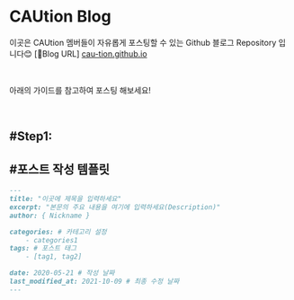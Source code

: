 # CAUtion Blog

이곳은 CAUtion 멤버들이 자유롭게 포스팅할 수 있는 Github 블로그 Repository 입니다😊
[🔗Blog URL] [cau-tion.github.io](https://cau-tion.github.io)

<br>

아래의 가이드를 참고하여 포스팅 해보세요!

<br>

## #Step1:

## #포스트 작성 템플릿

```markdown
---
title: "이곳에 제목을 입력하세요"
excerpt: "본문의 주요 내용을 여기에 입력하세요(Description)"
author: { Nickname }

categories: # 카테고리 설정
    - categories1
tags: # 포스트 태그
    - [tag1, tag2]

date: 2020-05-21 # 작성 날짜
last_modified_at: 2021-10-09 # 최종 수정 날짜
---
```
